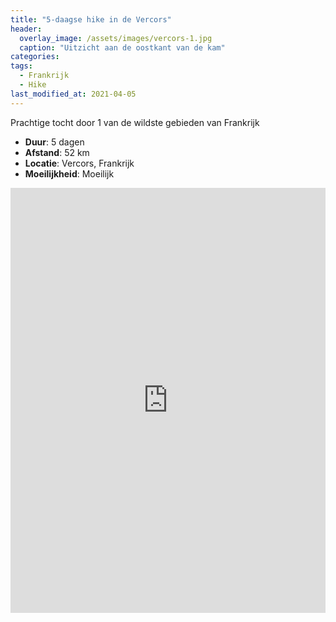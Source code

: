 ```yaml
---
title: "5-daagse hike in de Vercors"
header:
  overlay_image: /assets/images/vercors-1.jpg
  caption: "Uitzicht aan de oostkant van de kam"
categories:
tags:
  - Frankrijk
  - Hike
last_modified_at: 2021-04-05
---
```

Prachtige tocht door 1 van de wildste gebieden van Frankrijk

* **Duur**: 5 dagen
* **Afstand**: 52 km
* **Locatie**: Vercors, Frankrijk
* **Moeilijkheid**: Moeilijk

<iframe src="https://www.komoot.com/tour/208959169/embed?profile=1" width="100%" height="680" frameborder="0" scrolling="no"></iframe>
